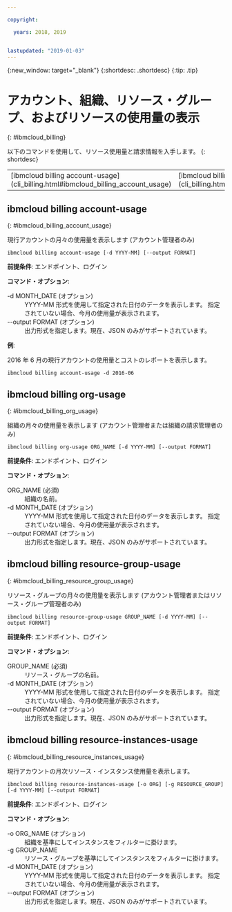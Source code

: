 ```yaml
---

copyright:

  years: 2018, 2019


lastupdated: "2019-01-03"
---
```


{:new_window: target="_blank"}
{:shortdesc: .shortdesc}
{:tip: .tip}

# アカウント、組織、リソース・グループ、およびリソースの使用量の表示 
{: #ibmcloud_billing}

以下のコマンドを使用して、リソース使用量と請求情報を入手します。
{: shortdesc}

<table summary="{{site.data.keyword.Bluemix_notm}} の請求および使用量を管理するために使用できる ibmcloud コマンド。">
 <thead>
 </thead>
 <tbody>
<tr>
  <td>[ibmcloud billing account-usage](cli_billing.html#ibmcloud_billing_account_usage)</td>
  <td>[ibmcloud billing org-usage](cli_billing.html#ibmcloud_billing_org_usage)</td>
  <td>[ibmcloud billing resource-group-usage](cli_billing.html#ibmcloud_billing_resource_group_usage)</td>
  <td>[ibmcloud billing resource-instances-usage](cli_billing.html#ibmcloud_billing_resource_instances_usage)</td>
 </tr>
 </tbody>
 </table>
 
 
## ibmcloud billing account-usage
{: #ibmcloud_billing_account_usage}

現行アカウントの月々の使用量を表示します (アカウント管理者のみ)

```
ibmcloud billing account-usage [-d YYYY-MM] [--output FORMAT]
```

<strong>前提条件</strong>: エンドポイント、ログイン

<strong>コマンド・オプション</strong>:

<dl>
  <dt>-d MONTH_DATE (オプション)</dt>
  <dd>YYYY-MM 形式を使用して指定された日付のデータを表示します。 指定されていない場合、今月の使用量が表示されます。</dd>
  <dt>--output FORMAT (オプション)</dt>
  <dd>出力形式を指定します。現在、JSON のみがサポートされています。</dd>
</dl>

<strong>例</strong>:

2016 年 6 月の現行アカウントの使用量とコストのレポートを表示します。

```
ibmcloud billing account-usage -d 2016-06
```

## ibmcloud billing org-usage
{: #ibmcloud_billing_org_usage}

組織の月々の使用量を表示します (アカウント管理者または組織の請求管理者のみ)

```
ibmcloud billing org-usage ORG_NAME [-d YYYY-MM] [--output FORMAT]
```

<strong>前提条件</strong>: エンドポイント、ログイン

<strong>コマンド・オプション</strong>:

<dl>
  <dt>ORG_NAME (必須)</dt>
  <dd>組織の名前。</dd>
  <dt>-d MONTH_DATE (オプション)</dt>
  <dd>YYYY-MM 形式を使用して指定された日付のデータを表示します。 指定されていない場合、今月の使用量が表示されます。</dd>
  <dt>--output FORMAT (オプション)</dt>
  <dd>出力形式を指定します。現在、JSON のみがサポートされています。</dd>
</dl>

## ibmcloud billing resource-group-usage
{: #ibmcloud_billing_resource_group_usage}

リソース・グループの月々の使用量を表示します (アカウント管理者またはリソース・グループ管理者のみ)

```
ibmcloud billing resource-group-usage GROUP_NAME [-d YYYY-MM] [--output FORMAT]
```

<strong>前提条件</strong>: エンドポイント、ログイン

<strong>コマンド・オプション</strong>:

<dl>
  <dt>GROUP_NAME (必須)</dt>
  <dd>リソース・グループの名前。</dd>
  <dt>-d MONTH_DATE (オプション)</dt>
  <dd>YYYY-MM 形式を使用して指定された日付のデータを表示します。 指定されていない場合、今月の使用量が表示されます。</dd>
  <dt>--output FORMAT (オプション)</dt>
  <dd>出力形式を指定します。現在、JSON のみがサポートされています。</dd>
</dl>

## ibmcloud billing resource-instances-usage
{: #ibmcloud_billing_resource_instances_usage}

現行アカウントの月次リソース・インスタンス使用量を表示します。

```
ibmcloud billing resource-instances-usage [-o ORG] [-g RESOURCE_GROUP] [-d YYYY-MM] [--output FORMAT]
```

<strong>前提条件</strong>: エンドポイント、ログイン

<strong>コマンド・オプション</strong>:

<dl>
  <dt>-o ORG_NAME (オプション)</dt>
  <dd>組織を基準にしてインスタンスをフィルターに掛けます。</dd>
  <dt>-g GROUP_NAME</dt>
  <dd>リソース・グループを基準にしてインスタンスをフィルターに掛けます。</dd>
  <dt>-d MONTH_DATE (オプション)</dt>
  <dd>YYYY-MM 形式を使用して指定された日付のデータを表示します。 指定されていない場合、今月の使用量が表示されます。</dd>
  <dt>--output FORMAT (オプション)</dt>
  <dd>出力形式を指定します。現在、JSON のみがサポートされています。</dd>
</dl>
